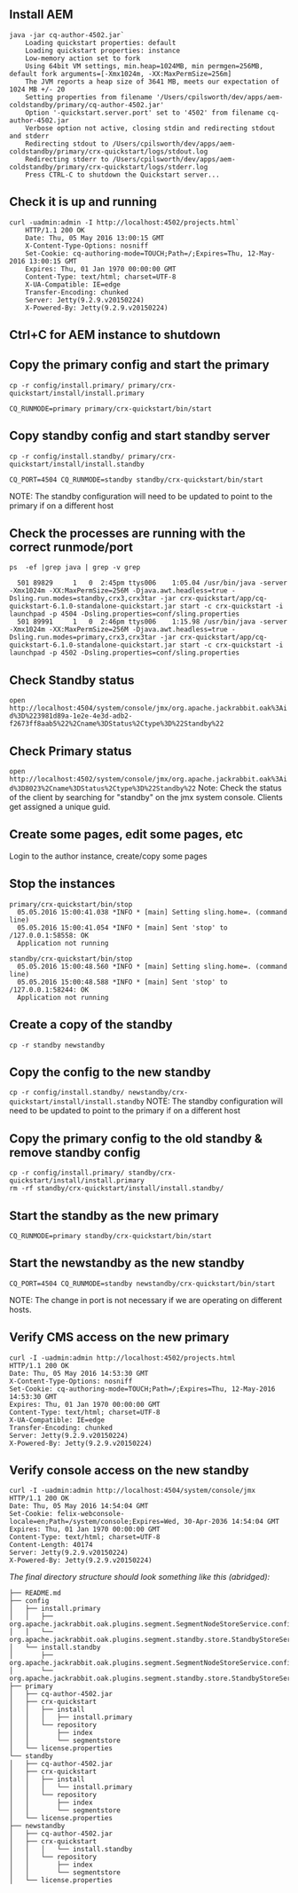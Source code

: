 ## Install AEM
```
java -jar cq-author-4502.jar`
    Loading quickstart properties: default
    Loading quickstart properties: instance
    Low-memory action set to fork
    Using 64bit VM settings, min.heap=1024MB, min permgen=256MB, default fork arguments=[-Xmx1024m, -XX:MaxPermSize=256m]
    The JVM reports a heap size of 3641 MB, meets our expectation of 1024 MB +/- 20
    Setting properties from filename '/Users/cpilsworth/dev/apps/aem-coldstandby/primary/cq-author-4502.jar'
    Option '-quickstart.server.port' set to '4502' from filename cq-author-4502.jar
    Verbose option not active, closing stdin and redirecting stdout and stderr
    Redirecting stdout to /Users/cpilsworth/dev/apps/aem-coldstandby/primary/crx-quickstart/logs/stdout.log
    Redirecting stderr to /Users/cpilsworth/dev/apps/aem-coldstandby/primary/crx-quickstart/logs/stderr.log
    Press CTRL-C to shutdown the Quickstart server...
```

## Check it is up and running
```
curl -uadmin:admin -I http://localhost:4502/projects.html`
    HTTP/1.1 200 OK
    Date: Thu, 05 May 2016 13:00:15 GMT
    X-Content-Type-Options: nosniff
    Set-Cookie: cq-authoring-mode=TOUCH;Path=/;Expires=Thu, 12-May-2016 13:00:15 GMT
    Expires: Thu, 01 Jan 1970 00:00:00 GMT
    Content-Type: text/html; charset=UTF-8
    X-UA-Compatible: IE=edge
    Transfer-Encoding: chunked
    Server: Jetty(9.2.9.v20150224)
    X-Powered-By: Jetty(9.2.9.v20150224)
```

## Ctrl+C for AEM instance to shutdown

## Copy the primary config and start the primary
```
cp -r config/install.primary/ primary/crx-quickstart/install/install.primary

CQ_RUNMODE=primary primary/crx-quickstart/bin/start
```

## Copy standby config and start standby server
```
cp -r config/install.standby/ primary/crx-quickstart/install/install.standby

CQ_PORT=4504 CQ_RUNMODE=standby standby/crx-quickstart/bin/start
```
NOTE: The standby configuration will need to be updated to point to the primary if on a different host

## Check the processes are running with the correct runmode/port
```
ps  -ef |grep java | grep -v grep

  501 89829     1   0  2:45pm ttys006    1:05.04 /usr/bin/java -server -Xmx1024m -XX:MaxPermSize=256M -Djava.awt.headless=true -Dsling.run.modes=standby,crx3,crx3tar -jar crx-quickstart/app/cq-quickstart-6.1.0-standalone-quickstart.jar start -c crx-quickstart -i launchpad -p 4504 -Dsling.properties=conf/sling.properties
  501 89991     1   0  2:46pm ttys006    1:15.98 /usr/bin/java -server -Xmx1024m -XX:MaxPermSize=256M -Djava.awt.headless=true -Dsling.run.modes=primary,crx3,crx3tar -jar crx-quickstart/app/cq-quickstart-6.1.0-standalone-quickstart.jar start -c crx-quickstart -i launchpad -p 4502 -Dsling.properties=conf/sling.properties
```  

## Check Standby status
`open http://localhost:4504/system/console/jmx/org.apache.jackrabbit.oak%3Aid%3D%223981d89a-1e2e-4e3d-adb2-f2673ff8aab5%22%2Cname%3DStatus%2Ctype%3D%22Standby%22`

## Check Primary status
`open http://localhost:4502/system/console/jmx/org.apache.jackrabbit.oak%3Aid%3D8023%2Cname%3DStatus%2Ctype%3D%22Standby%22`
Note: Check the status of the client by searching for "standby" on the jmx system console.  Clients get assigned a unique guid.

## Create some pages, edit some pages, etc
Login to the author instance, create/copy some pages

## Stop the instances
```
primary/crx-quickstart/bin/stop
  05.05.2016 15:00:41.038 *INFO * [main] Setting sling.home=. (command line)
  05.05.2016 15:00:41.054 *INFO * [main] Sent 'stop' to /127.0.0.1:58558: OK
  Application not running

standby/crx-quickstart/bin/stop
  05.05.2016 15:00:48.560 *INFO * [main] Setting sling.home=. (command line)
  05.05.2016 15:00:48.588 *INFO * [main] Sent 'stop' to /127.0.0.1:58244: OK
  Application not running
```

## Create a copy of the standby
`cp -r standby newstandby`

## Copy the config to the new standby
`cp -r config/install.standby/ newstandby/crx-quickstart/install/install.standby`
NOTE: The standby configuration will need to be updated to point to the primary if on a different host

## Copy the primary config to the old standby & remove standby config
```
cp -r config/install.primary/ standby/crx-quickstart/install/install.primary
rm -rf standby/crx-quickstart/install/install.standby/
```

## Start the standby as the new primary
`CQ_RUNMODE=primary standby/crx-quickstart/bin/start`

## Start the newstandby as the new standby
`CQ_PORT=4504 CQ_RUNMODE=standby newstandby/crx-quickstart/bin/start`

NOTE: The change in port is not necessary if we are operating on different hosts.

## Verify CMS access on the new primary
```
curl -I -uadmin:admin http://localhost:4502/projects.html
HTTP/1.1 200 OK
Date: Thu, 05 May 2016 14:53:30 GMT
X-Content-Type-Options: nosniff
Set-Cookie: cq-authoring-mode=TOUCH;Path=/;Expires=Thu, 12-May-2016 14:53:30 GMT
Expires: Thu, 01 Jan 1970 00:00:00 GMT
Content-Type: text/html; charset=UTF-8
X-UA-Compatible: IE=edge
Transfer-Encoding: chunked
Server: Jetty(9.2.9.v20150224)
X-Powered-By: Jetty(9.2.9.v20150224)
```

## Verify console access on the new standby
```
curl -I -uadmin:admin http://localhost:4504/system/console/jmx
HTTP/1.1 200 OK
Date: Thu, 05 May 2016 14:54:04 GMT
Set-Cookie: felix-webconsole-locale=en;Path=/system/console;Expires=Wed, 30-Apr-2036 14:54:04 GMT
Expires: Thu, 01 Jan 1970 00:00:00 GMT
Content-Type: text/html; charset=UTF-8
Content-Length: 40174
Server: Jetty(9.2.9.v20150224)
X-Powered-By: Jetty(9.2.9.v20150224)
```

*The final directory structure should look something like this (abridged):*
```
├── README.md
├── config
│   ├── install.primary
│   │   ├── org.apache.jackrabbit.oak.plugins.segment.SegmentNodeStoreService.config
│   │   └── org.apache.jackrabbit.oak.plugins.segment.standby.store.StandbyStoreService.config
│   └── install.standby
│       ├── org.apache.jackrabbit.oak.plugins.segment.SegmentNodeStoreService.config
│       └── org.apache.jackrabbit.oak.plugins.segment.standby.store.StandbyStoreService.config
├── primary
│   ├── cq-author-4502.jar
│   ├── crx-quickstart
│   │   ├── install
│   │   │   ├── install.primary
│   │   └── repository
│   │       ├── index
│   │       └── segmentstore
│   └── license.properties
└── standby
│   ├── cq-author-4502.jar
│   ├── crx-quickstart
│   │   ├── install
│   │   │   └── install.primary
│   │   └── repository
│   │       ├── index
│   │       └── segmentstore
│   └── license.properties
├── newstandby
│   ├── cq-author-4502.jar
│   ├── crx-quickstart
│   │   │   └── install.standby
│   │   └── repository
│   │       ├── index
│   │       └── segmentstore
│   └── license.properties    
```
